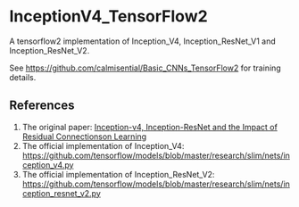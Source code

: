 # InceptionV4_TensorFlow2
A tensorflow2 implementation of Inception_V4, Inception_ResNet_V1 and Inception_ResNet_V2.

See https://github.com/calmisential/Basic_CNNs_TensorFlow2 for training details.

## References
1. The original paper: [Inception-v4,  Inception-ResNet and the Impact of Residual Connectionson Learning](https://arxiv.org/abs/1602.07261)
2. The official implementation of Inception_V4: https://github.com/tensorflow/models/blob/master/research/slim/nets/inception_v4.py
3. The official implementation of Inception_ResNet_V2: https://github.com/tensorflow/models/blob/master/research/slim/nets/inception_resnet_v2.py